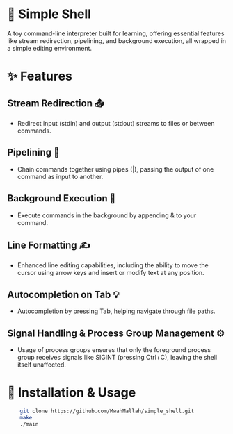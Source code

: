 # 🐚 Simple Shell 

A toy command-line interpreter built for learning, offering essential features like stream redirection, pipelining, and background execution, all wrapped in a simple editing environment.

# ✨ Features
## Stream Redirection 📤

  - Redirect input (stdin) and output (stdout) streams to files or between commands.

## Pipelining 🔗

   - Chain commands together using pipes (|), passing the output of one command as input to another.
## Background Execution 🚀

   - Execute commands in the background by appending & to your command.
## Line Formatting ✍️ 

 - Enhanced line editing capabilities, including the ability to move the cursor using arrow keys and insert or modify text at any position.
## Autocompletion on Tab 💡

 - Autocompletion by pressing Tab, helping navigate through file paths.
## Signal Handling & Process Group Management ⚙️

   - Usage of process groups ensures that only the foreground process group receives signals like SIGINT (pressing Ctrl+C), leaving the shell itself unaffected.

# 🚧 Installation & Usage

```bash
    git clone https://github.com/MwahMallah/simple_shell.git
    make
    ./main
```